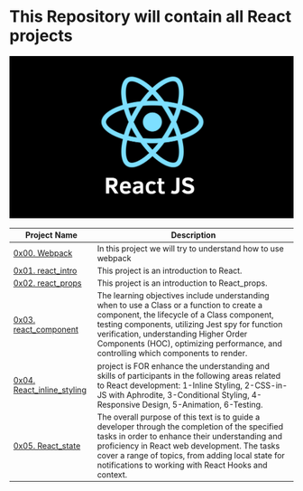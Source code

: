 # This Repository will contain all React projects
<img src="./React.png">

| Project Name | Description |
| ----------- | ----------- |
| [0x00. Webpack](https://github.com/sabrallah/alx-react/tree/master/0x00-Webpack)| In this project we will try to understand how to use webpack |
| [0x01. react_intro](https://github.com/sabrallah/alx-react/tree/master/0x01-react_intro)| This project is an introduction to React.
| [0x02. react_props](https://github.com/sabrallah/alx-react/tree/master/0x02-react_props)| This project is an introduction to React_props.
| [0x03. react_component](https://github.com/sabrallah/alx-react/tree/master/0x03-React_component)|  The learning objectives include understanding when to use a Class or a function to create a component, the lifecycle of a Class component, testing components, utilizing Jest spy for function verification, understanding Higher Order Components (HOC), optimizing performance, and controlling which components to render.
| [0x04. React_inline_styling](https://github.com/sabrallah/alx-react/tree/master/0x04-React_inline_styling)|  project is FOR enhance the understanding and skills of participants in the following areas related to React development: 1-Inline Styling, 2-CSS-in-JS with Aphrodite, 3-Conditional Styling, 4-Responsive Design, 5-Animation, 6-Testing.
| [0x05. React_state ](https://github.com/sabrallah/alx-react/tree/master/0x05-react_state)| The overall purpose of this text is to guide a developer through the completion of the specified tasks in order to enhance their understanding and proficiency in React web development. The tasks cover a range of topics, from adding local state for notifications to working with React Hooks and context.
